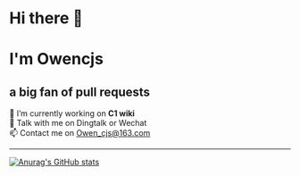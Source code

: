 # Hi there 👋
# I'm Owencjs 

## a big fan of pull requests

🔭 I’m currently working on **C1 wiki**  
💬 Talk with me on Dingtalk or Wechat  
📫 Contact me on Owen_cjs@163.com

----
[![Anurag's GitHub stats](https://github-readme-stats.vercel.app/api?username=Owencjs)](https://github.com/anuraghazra/github-readme-stats)

<!--
**Owencjs/Owencjs** is a ✨ _special_ ✨ repository because its `README.md` (this file) appears on your GitHub profile.

Here are some ideas to get you started:

- 🔭 I’m currently working on ...
- 🌱 I’m currently learning ...
- 👯 I’m looking to collaborate on ...
- 🤔 I’m looking for help with ...
- 💬 Ask me about ...
- 📫 How to reach me: ...
- 😄 Pronouns: ...
- ⚡ Fun fact: ...
-->
